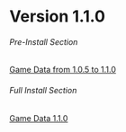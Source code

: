 # Version 1.1.0

###### Pre-Install Section
[Game Data from 1.0.5 to 1.1.0](https://autopatchos.starrails.com/client/hkrpg_global/35/game_1.0.5_1.1.0_hdiff_9czqxj0PVA6wltFp.zip)

###### Full Install Section
[Game Data 1.1.0](https://autopatchos.starrails.com/client/download/20230527111343_8wBHfb9dmez1XooM/StarRail_1.1.0.zip)
